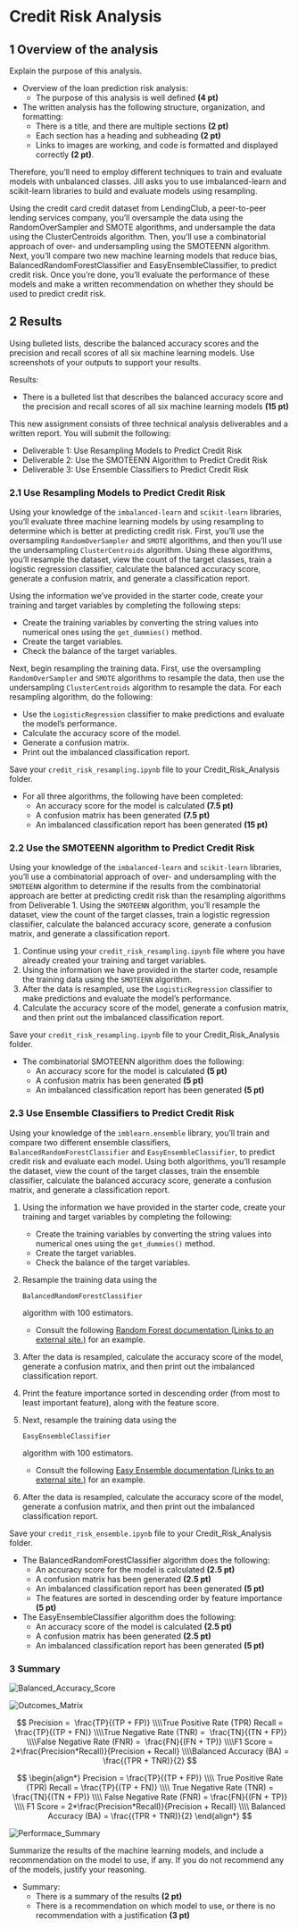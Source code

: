 # Credit Risk Analysis

## 1 Overview of the analysis

Explain the purpose of this analysis.

- Overview of the loan prediction risk analysis:
  - The purpose of this analysis is well defined **(4 pt)**
- The written analysis has the following structure, organization, and formatting:
  - There is a title, and there are multiple sections **(2 pt)**
  - Each section has a heading and subheading **(2 pt)**
  - Links to images are working, and code is formatted and displayed correctly **(2 pt)**.

Therefore, you’ll need to employ different techniques to train and evaluate models with unbalanced classes. Jill asks you to use imbalanced-learn and scikit-learn libraries to build and evaluate models using resampling.

Using the credit card credit dataset from LendingClub, a peer-to-peer lending services company, you’ll oversample the data using the RandomOverSampler and SMOTE algorithms, and undersample the data using the ClusterCentroids algorithm. Then, you’ll use a combinatorial approach of over- and undersampling using the SMOTEENN algorithm. Next, you’ll compare two new machine learning models that reduce bias, BalancedRandomForestClassifier and EasyEnsembleClassifier, to predict credit risk. Once you’re done, you’ll evaluate the performance of these models and make a written recommendation on whether they should be used to predict credit risk.

## 2 Results

Using bulleted lists, describe the balanced accuracy scores and the precision and recall scores of all six machine learning models. Use screenshots of your outputs to support your results.

Results:

- There is a bulleted list that describes the balanced accuracy score and the precision and recall scores of all six machine learning models **(15 pt)**

This new assignment consists of three technical analysis deliverables and a written report. You will submit the following:

- Deliverable 1: Use Resampling Models to Predict Credit Risk
- Deliverable 2: Use the SMOTEENN Algorithm to Predict Credit Risk
- Deliverable 3: Use Ensemble Classifiers to Predict Credit Risk

### 2.1 Use Resampling Models to Predict Credit Risk 

Using your knowledge of the `imbalanced-learn` and `scikit-learn` libraries, you’ll evaluate three machine learning models by using resampling to determine which is better at predicting credit risk. First, you’ll use the oversampling `RandomOverSampler` and `SMOTE` algorithms, and then you’ll use the undersampling `ClusterCentroids` algorithm. Using these algorithms, you’ll resample the dataset, view the count of the target classes, train a logistic regression classifier, calculate the balanced accuracy score, generate a confusion matrix, and generate a classification report.

Using the information we’ve provided in the starter code, create your training and target variables by completing the following steps:

- Create the training variables by converting the string values into numerical ones using the `get_dummies()` method.
- Create the target variables.
- Check the balance of the target variables.

Next, begin resampling the training data. First, use the oversampling `RandomOverSampler` and `SMOTE` algorithms to resample the data, then use the undersampling `ClusterCentroids` algorithm to resample the data. For each resampling algorithm, do the following:

- Use the `LogisticRegression` classifier to make predictions and evaluate the model’s performance.
- Calculate the accuracy score of the model.
- Generate a confusion matrix.
- Print out the imbalanced classification report.



Save your `credit_risk_resampling.ipynb` file to your Credit_Risk_Analysis folder.

- For all three algorithms, the following have been completed:
  - An accuracy score for the model is calculated **(7.5 pt)**
  - A confusion matrix has been generated **(7.5 pt)**
  - An imbalanced classification report has been generated **(15 pt)**

### 2.2 Use the SMOTEENN algorithm to Predict Credit Risk

Using your knowledge of the `imbalanced-learn` and `scikit-learn` libraries, you’ll use a combinatorial approach of over- and undersampling with the `SMOTEENN` algorithm to determine if the results from the combinatorial approach are better at predicting credit risk than the resampling algorithms from Deliverable 1. Using the `SMOTEENN` algorithm, you’ll resample the dataset, view the count of the target classes, train a logistic regression classifier, calculate the balanced accuracy score, generate a confusion matrix, and generate a classification report.

1. Continue using your `credit_risk_resampling.ipynb` file where you have already created your training and target variables.
2. Using the information we have provided in the starter code, resample the training data using the `SMOTEENN` algorithm.
3. After the data is resampled, use the `LogisticRegression` classifier to make predictions and evaluate the model’s performance.
4. Calculate the accuracy score of the model, generate a confusion matrix, and then print out the imbalanced classification report.

Save your `credit_risk_resampling.ipynb` file to your Credit_Risk_Analysis folder.

- The combinatorial SMOTEENN algorithm does the following:
  - An accuracy score for the model is calculated **(5 pt)**
  - A confusion matrix has been generated **(5 pt)**
  - An imbalanced classification report has been generated **(5 pt)**

### 2.3 Use Ensemble Classifiers to Predict Credit Risk

Using your knowledge of the `imblearn.ensemble` library, you’ll train and compare two different ensemble classifiers, `BalancedRandomForestClassifier` and `EasyEnsembleClassifier`, to predict credit risk and evaluate each model. Using both algorithms, you’ll resample the dataset, view the count of the target classes, train the ensemble classifier, calculate the balanced accuracy score, generate a confusion matrix, and generate a classification report.

1. Using the information we have provided in the starter code, create your training and target variables by completing the following:

   - Create the training variables by converting the string values into numerical ones using the `get_dummies()` method.
   - Create the target variables.
   - Check the balance of the target variables.

2. Resample the training data using the

    

   ```
   BalancedRandomForestClassifier
   ```

    

   algorithm with 100 estimators.

   - Consult the following [Random Forest documentation (Links to an external site.)](https://imbalanced-learn.org/stable/references/generated/imblearn.ensemble.BalancedRandomForestClassifier.html) for an example.

3. After the data is resampled, calculate the accuracy score of the model, generate a confusion matrix, and then print out the imbalanced classification report.

4. Print the feature importance sorted in descending order (from most to least important feature), along with the feature score.

5. Next, resample the training data using the

    

   ```
   EasyEnsembleClassifier
   ```

    

   algorithm with 100 estimators.

   - Consult the following [Easy Ensemble documentation (Links to an external site.)](https://imbalanced-learn.org/stable/references/generated/imblearn.ensemble.EasyEnsembleClassifier.html) for an example.

6. After the data is resampled, calculate the accuracy score of the model, generate a confusion matrix, and then print out the imbalanced classification report.

Save your `credit_risk_ensemble.ipynb` file to your Credit_Risk_Analysis folder.

- The BalancedRandomForestClassifier algorithm does the following:
  - An accuracy score for the model is calculated **(2.5 pt)**
  - A confusion matrix has been generated **(2.5 pt)**
  - An imbalanced classification report has been generated **(5 pt)**
  - The features are sorted in descending order by feature importance **(5 pt)**
- The EasyEnsembleClassifier algorithm does the following:
  - An accuracy score of the model is calculated **(2.5 pt)**
  - A confusion matrix has been generated **(2.5 pt)**
  - An imbalanced classification report has been generated **(5 pt)**

### 3 Summary 

![Balanced_Accuracy_Score](Resources/Balanced_Accuracy_Score.png)



![Outcomes_Matrix](Resources/Outcomes_Matrix.png)


$$
Precision =  \frac{TP}{(TP + FP)} \\\\True Positive Rate (TPR) Recall =  \frac{TP}{(TP + FN)} \\\\True Negative Rate (TNR) =  \frac{TN}{(TN + FP)} \\\\False Negative Rate (FNR) =  \frac{FN}{(FN + TP)} \\\\F1 Score = 2*\frac{Precision*Recall)}{Precision + Recall} \\\\Balanced Accuracy (BA) = \frac{(TPR + TNR)}{2}
$$

$$
\begin{align*}
Precision =  \frac{TP}{(TP + FP)} \\\\
True Positive Rate (TPR) Recall =  \frac{TP}{(TP + FN)} \\\\
True Negative Rate (TNR) =  \frac{TN}{(TN + FP)} \\\\
False Negative Rate (FNR) =  \frac{FN}{(FN + TP)} \\\\
F1 Score = 2*\frac{Precision*Recall)}{Precision + Recall} \\\\
Balanced Accuracy (BA) = \frac{(TPR + TNR)}{2}
\end{align*}
$$


![Performace_Summary](Resources/Performance_Summary.png)



Summarize the results of the machine learning models, and include a recommendation on the model to use, if any. If you do not recommend any of the models, justify your reasoning.

- Summary:
  - There is a summary of the results **(2 pt)**
  - There is a recommendation on which model to use, or there is no recommendation with a justification **(3 pt)**